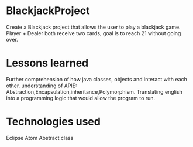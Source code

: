 # BlackjackProject
Create a Blackjack project that allows the user to play a blackjack game.
Player + Dealer both receive two cards, goal is to reach 21 without going over.

# Lessons learned
Further comprehension of how java classes, objects and interact with each other.
understanding of APIE: Abstraction,Encapsulation,inheritance,Polymorphism.
Translating english into a programming logic that would allow the program to run.

# Technologies used
Eclipse
Atom
Abstract
class
